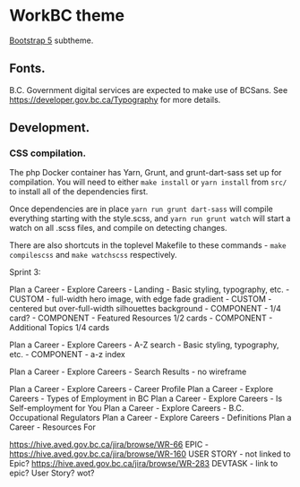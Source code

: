# WorkBC theme
[Bootstrap 5](https://www.drupal.org/project/bootstrap5) subtheme.

## Fonts.
B.C. Government digital services are expected to make use of BCSans.
See https://developer.gov.bc.ca/Typography for more details.

## Development.

### CSS compilation.
The php Docker container has Yarn, Grunt, and grunt-dart-sass set up for compilation.
You will need to either `make install` or `yarn install` from `src/` to install all of the dependencies first.

Once dependencies are in place
`yarn run grunt dart-sass` will compile everything starting with the style.scss, and
`yarn run grunt watch` will start a watch on all .scss files, and compile on detecting changes.

There are also shortcuts in the toplevel Makefile to these commands -
`make compilescss` and
`make watchscss` respectively.



Sprint 3:

Plan a Career - Explore Careers - Landing
    - Basic styling, typography, etc.
    - CUSTOM - full-width hero image, with edge fade gradient
    - CUSTOM - centered but over-full-width silhouettes background
    - COMPONENT - 1/4 card?
    - COMPONENT - Featured Resources 1/2 cards
    - COMPONENT - Additional Topics 1/4 cards

Plan a Career - Explore Careers - A-Z search
    - Basic styling, typography, etc.
    - COMPONENT - a-z index

Plan a Career - Explore Careers - Search Results
    - no wireframe

Plan a Career - Explore Careers - Career Profile
Plan a Career - Explore Careers - Types of Employment in BC
Plan a Career - Explore Careers - Is Self-employment for You
Plan a Career - Explore Careers - B.C. Occupational Regulators
Plan a Career - Explore Careers - Definitions
Plan a Career - Resources For




https://hive.aved.gov.bc.ca/jira/browse/WR-66   EPIC        - 
https://hive.aved.gov.bc.ca/jira/browse/WR-160  USER STORY  - not linked to Epic?
https://hive.aved.gov.bc.ca/jira/browse/WR-283  DEVTASK     - link to epic? User Story? wot?

